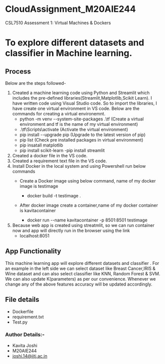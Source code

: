 # CloudAssignment_M20AIE244
CSL7510 Assessment 1: Virtual Machines &amp; Dockers

# To explore different datasets and classifier in Machine learning.
 
## Process
Below are the steps followed-
1) Created a machine learning code using Python and Streamlit which includes the pre-defined libraries(Streamlit,Matplotlib,Scikit Learn).
I have written code using Visual Studio code. So to import the libraries, I have create one virtual environment in VS code.
Below are the commands for creating a virtual environemnt.
      - python -m venv --system-site-packages .\tf  (Create a virtual environment and tf is the name of my virtual environment)
      - .\tf\Scripts\activate (Activate the virtual environment)
      - pip install --upgrade pip (Upgrade to the latest version of pip)
      - pip list (Check pre installed packages in virtual environment)
      - pip insatall matplotlib 
      - pip install scikit-learn
      -pip install streamlit
2) Created a docker file in the VS code.
3) Created a requirement text file in the VS code.
4) Install Docker in the local system and using Powershell run below commands
     - Create a Docker image using below command, name of my docker image is testimage
         - docker build -t testimage .

     - After docker image create a container,name of my docker container is kavitacontainer
         - docker run --name kavitacontainer -p 8501:8501 testimage
5) Because web app is created using streatmlit, so we can run container now and app will directly run in the browser 
   using the link
   - localhost:8051



## App Functionality
This machine learning app will explore different datasets and classifier . 
For an example in the left side we can select dataset like Breast Cancer,IRIS & Wine dataset and can 
also select classifier like KNN, Random Forest & SVM.
We can also update K(parameters) as per our convenience.
Whenever we change any of the above features accuracy will be updated accordingly.


## File details
- Dockerfile 
- requirement.txt
- Test.py


### Author Details:-
-  Kavita Joshi 
-  M20AIE244
-  joshi.14@iitj.ac.in 
  


